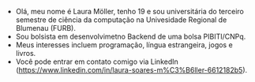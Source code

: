 - Olá, meu nome é Laura Möller, tenho 19 e sou universitária do terceiro semestre de ciência da computação na Univesidade Regional de Blumenau (FURB).
- Sou bolsista em desenvolvimetno Backend de uma bolsa PIBITI/CNPq.
- Meus interesses incluem programação, língua estrangeira, jogos e livros.
- Você pode entrar em contato comigo via LinkedIn (https://www.linkedin.com/in/laura-soares-m%C3%B6ller-6612182b5).
